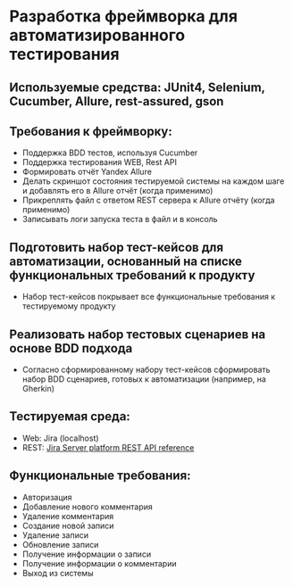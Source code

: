 # Разработка фреймворка для автоматизированного тестирования

## Используемые средства: JUnit4, Selenium, Cucumber, Allure, rest-assured, gson

## Требования к фреймворку:
* Поддержка BDD тестов, используя Cucumber
* Поддержка тестирования WEB, Rest API
* Формировать отчёт Yandex Allure
* Делать скриншот состояния тестируемой системы на каждом шаге и добавлять его в Allure отчёт (когда применимо)
* Прикреплять файл с ответом REST сервера к Allure отчёту (когда применимо)
* Записывать логи запуска теста в файл и в консоль

## Подготовить набор тест-кейсов для автоматизации, основанный на списке функциональных требований к продукту
* Набор тест-кейсов покрывает все функциональные требования к тестируемому продукту

## Реализовать набор тестовых сценариев на основе BDD подхода
* Согласно сформированному набору тест-кейсов сформировать набор BDD сценариев, готовых к автоматизации (например, на Gherkin)

## Тестируемая среда: 
* Web: Jira (localhost)
* REST: [Jira Server platform REST API reference](https://docs.atlassian.com/software/jira/docs/api/REST/8.8.1/)

## Функциональные требования:
* Авторизация
* Добавление нового комментария
* Удаление комментария
* Создание новой записи
* Удаление записи
* Обновление записи
* Получение информации о записи
* Получение информации о комментарии
* Выход из системы